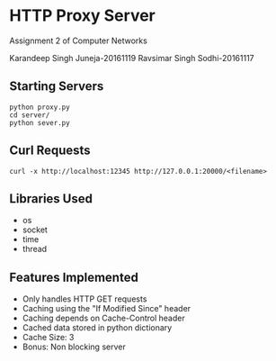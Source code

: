 
HTTP Proxy Server
==============================
Assignment 2 of Computer Networks

Karandeep Singh Juneja-20161119
Ravsimar Singh Sodhi-20161117

Starting Servers
--------------------------
```
python proxy.py
cd server/
python sever.py
```

Curl Requests
--------------------------
```
curl -x http://localhost:12345 http://127.0.0.1:20000/<filename>
```

Libraries Used
--------------------------
- os
- socket
- time
- thread

Features Implemented
--------------------------
- Only handles HTTP GET requests
- Caching using the "If Modified Since" header
- Caching depends on Cache-Control header
- Cached data stored in python dictionary
- Cache Size: 3
- Bonus: Non blocking server
